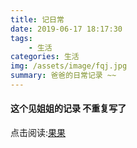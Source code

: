 ```yaml
---
title: 记日常
date: 2019-06-17 18:17:30
tags: 
    - 生活
categories: 生活
img: /assets/image/fqj.jpg
summary: 爸爸的日常记录 ~~
---
```


#### 这个见姐姐的记录 不重复写了

点击阅读:[果果](http://makexin.imkxa.com/2019/06/17/记日常/ "日常记录")
